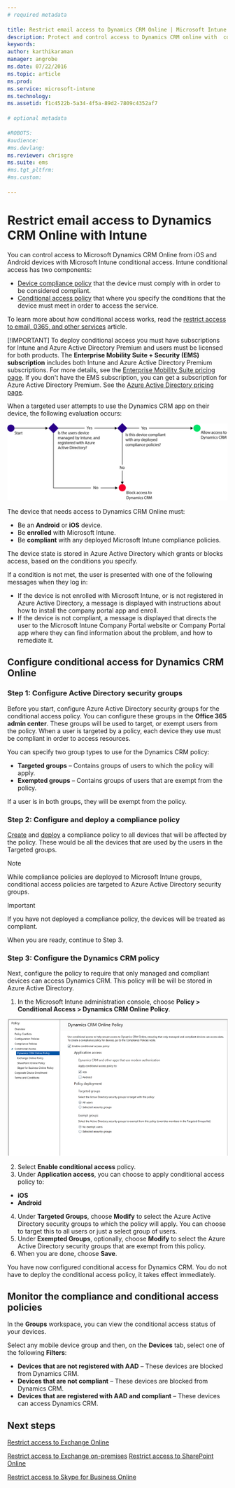 ```yaml
---
# required metadata

title: Restrict email access to Dynamics CRM Online | Microsoft Intune
description: Protect and control access to Dynamics CRM online with  conditional access.
keywords:
author: karthikaraman
manager: angrobe
ms.date: 07/22/2016
ms.topic: article
ms.prod:
ms.service: microsoft-intune
ms.technology:
ms.assetid: f1c4522b-5a34-4f5a-89d2-7809c4352af7

# optional metadata

#ROBOTS:
#audience:
#ms.devlang:
ms.reviewer: chrisgre
ms.suite: ems
#ms.tgt_pltfrm:
#ms.custom:

---
```


# Restrict email access to Dynamics CRM Online with Intune
You can control access to Microsoft Dynamics CRM Online from iOS and Android devices with Microsoft Intune conditional access.  Intune conditional access has two components:
* [Device compliance policy](introduction-to-device-compliance-policies-in-microsoft-intune.md) that the device must comply with in order to be considered compliant.
* [Conditional access policy](restrict-access-to-email-and-o365-services-with-microsoft-intune.md) that where you specify the conditions that the device must meet in order to access the service.

To learn more about how conditional access works, read the [restrict access to email, 0365, and other services](restrict-access-to-email-and-o365-services-with-microsoft-intune.md) article.

[!IMPORTANT] To deploy conditional access you must have subscriptions for Intune and Azure Active Directory Premium and users must be licensed for both products. The **Enterprise Mobility Suite + Security (EMS) subscription** includes both Intune and Azure Active Directory Premium subscriptions. For more details, see the [Enterprise Mobility Suite pricing page](https://www.microsoft.com/en-us/cloud-platform/enterprise-mobility-pricing). If you don't have the EMS subscription, you can get a subscription for Azure Active Directory Premium. See the [Azure Active Directory pricing page](https://azure.microsoft.com/en-us/pricing/details/active-directory/). 

When a targeted user attempts to use the Dynamics CRM app on their device, the following evaluation occurs:

![Diagram show the decision points used to determine whether a device is allowed access to a service or is blocked](../media/mdm-ca-dynamics-crm-flow-diagram.png)

The device that needs access to Dynamics CRM Online must:
* Be an **Android** or **iOS** device.
* Be **enrolled** with Microsoft Intune.
* Be **compliant** with any deployed Microsoft Intune compliance policies.

The device state is stored in Azure Active Directory which grants or blocks access, based on the conditions you specify.

If a condition is not met, the user is presented with one of the following messages when they log in:
* If the device is not enrolled with Microsoft Intune, or is not registered in Azure Active Directory, a message is displayed with instructions about how to install the company portal app and enroll.
* If the device is not compliant, a message is displayed that directs the user to the Microsoft Intune Company Portal website or Company Portal app where they can find information about the problem, and how to remediate it.

## Configure conditional access for Dynamics CRM Online  
### Step 1: Configure Active Directory security groups

Before you start, configure Azure Active Directory security groups for the conditional access policy. You can configure these groups in the **Office 365 admin center**. These groups will be used to target, or exempt users from the policy. When a user is targeted by a policy, each device they use must be compliant in order to access resources.

You can specify two group types to use for the Dynamics CRM policy:
* **Targeted groups** – Contains groups of users to which the policy will apply.
* **Exempted groups** – Contains groups of users that are exempt from the policy.

If a user is in both groups, they will be exempt from the policy.

### Step 2: Configure and deploy a compliance policy
[Create](create-a-device-compliance-policy-in-microsoft-intune.md) and [deploy](deploy-and-monitor-a-device-compliance-policy-in-microsoft-intune.md) a compliance policy to all devices that will be affected by the policy. These would be all the devices that are used by the users in the Targeted groups.

> [!NOTE]
> While compliance policies are deployed to Microsoft Intune groups, conditional access policies are targeted to Azure Active Directory security groups.

> [!IMPORTANT]
> If you have not deployed a compliance policy, the devices will be treated as compliant.

When you are ready, continue to Step 3.
### Step 3: Configure the Dynamics CRM policy
Next, configure the policy to require that only managed and compliant devices can access Dynamics CRM. This policy will be will be stored in Azure Active Directory.

1.  In the Microsoft Intune administration console, choose **Policy > Conditional Access > Dynamics CRM Online Policy**.

  ![Screenshot of the Dynamics CRM Online conditional access policy page](../media/mdm-ca-dynamics-crm-policy-configuration.png)

2.  Select **Enable conditional access** policy.
3.  Under **Application access**, you can choose to apply conditional access policy to:
  * **iOS**
  * **Android**
4.  Under **Targeted Groups**, choose **Modify** to select the Azure Active Directory security groups to which the policy will apply. You can choose to target this to all users or just a select group of users.
5.	Under **Exempted Groups**, optionally, choose **Modify** to select the Azure Active Directory security groups that are exempt from this policy.
6.	When you are done, choose **Save**.

You have now configured conditional access for Dynamics CRM. You do not have to deploy the conditional access policy, it takes effect immediately.
##  Monitor the compliance and conditional access policies

In the **Groups** workspace, you can view the conditional access status of your devices.

Select any mobile device group and then, on the **Devices** tab, select one of the following **Filters**:
* **Devices that are not registered with AAD** – These devices are blocked from Dynamics CRM.
* **Devices that are not compliant** – These devices are blocked from Dynamics CRM.
* **Devices that are registered with AAD and compliant** – These devices can access Dynamics CRM.

##  Next steps
[Restrict access to Exchange Online](restrict-access-to-exchange-online-with-microsoft-intune.md)

[Restrict access to Exchange on-premises](restrict-access-to-exchange-onpremises-with-microsoft-intune.md)
[Restrict access to SharePoint Online](restrict-access-to-sharepoint-online-with-microsoft-intune.md)

[Restrict access to Skype for Business Online](restrict-access-to-skype-for-business-online-with-microsoft-intune.md)
